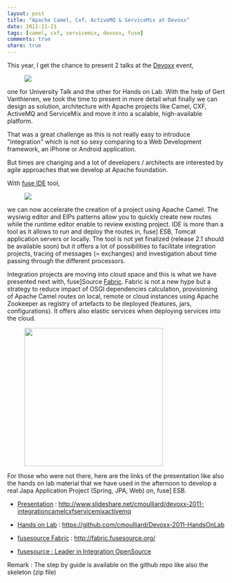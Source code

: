 ```yaml
---
layout: post
title: "Apache Camel, Cxf, ActiveMQ & ServiceMix at Devoxx"
date: 2011-11-21
tags: [camel, cxf, servicemix, devoxx, fuse]
comments: true
share: true
---
```


This year, I get the chance to present 2 talks at the
[Devoxx](http://www.devoxx.com/display/DV11/Home) event,

<figure>
  <img src="{{ site.url }}/assets/images/LogoDevoxx150dpi.jpg"/>
</figure>
  
one for University Talk and the other for Hands on Lab. With the help of Gert Vanthienen, we took the time to present in more detail what finally we can design as solution, architecture with Apache projects like Camel, CXF, ActiveMQ and ServiceMix and move it into a scalable, high-available platform.

That was a great challenge as this is not really easy to introduce "integration" which is not so sexy comparing to a Web Development framework, an iPhone or Android application.

But times are changing and a lot of developers / architects are interested by agile approaches that we develop at Apache foundation.

With [fuse IDE](http://fusesource.com/products/fuse-ide/) tool,

<figure>
    <img src="{{ site.url }}/assets/images/fuse_ide.png"/>
</figure>  
  
we can now accelerate the creation of a project using Apache Camel. The wysiwig editor and EIPs patterns allow you to quickly create new routes while the runtime editor enable to review existing project. IDE is more than a tool as it allows to run and deploy the routes in, fuse] ESB, Tomcat application servers or locally. The tool is not yet finalized (release 2.1 should be available soon) but it offers a lot of possibilities to facilitate integration projects, tracing of messages (= exchanges) and investigation about time passing through the different processors.
    
Integration projects are moving into cloud space and this is what we have presented next with, fuse]Source [Fabric](http://fabric.fusesource.org/). Fabric is not a new hype but a strategy to reduce impact of OSGI dependencies calculation, provisioning of Apache Camel routes on local, remote or cloud instances using Apache Zookeeper as registry of artefacts to be deployed (features, jars, configurations). It offers also elastic services when deploying services into the cloud.

<figure>
  <img src="{{ site.url }}/assets/images/fabric-cloud.png" width="320"/></a>
</figure>

For those who were not there, here are the links of the presentation like also the hands on lab material that we have used in the afternoon to develop a real Japa Application Project (Spring, JPA, Web) on, fuse] ESB.

* <a href="http://www.slideshare.net/cmoulliard/devoxx-2011-integrationcamelcxfservicemixactivemq" target="_blank">Presentation</a> : http://www.slideshare.net/cmoulliard/devoxx-2011-integrationcamelcxfservicemixactivemq
       
* <a href="https://github.com/cmoulliard/Devoxx-2011-HandsOnLab" target="_blank">Hands on Lab</a> : https://github.com/cmoulliard/Devoxx-2011-HandsOnLab

* <a href="http://fabric.fusesource.org/" target="_blank">fusesource Fabric</a> :&nbsp;http://fabric.fusesource.org/

* <a href="http://fusesource.com/" target="_blank">fusesource : Leader in Integration OpenSource</a>
    
Remark : The step by guide is available on the github repo like also the skeleton (zip file)
